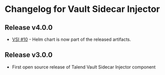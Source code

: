 # Changelog for Vault Sidecar Injector

## Release v4.0.0

- [VSI #10](https://github.com/Talend/vault-sidecar-injector/pull/10) - Helm chart is now part of the released artifacts.

## Release v3.0.0

- First open source release of Talend Vault Sidecar Injector component
